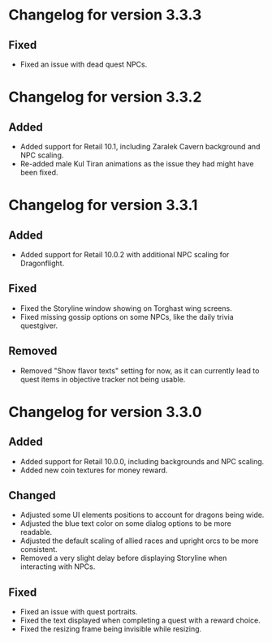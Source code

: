 # Changelog for version 3.3.3

## Fixed

- Fixed an issue with dead quest NPCs.

# Changelog for version 3.3.2

## Added

- Added support for Retail 10.1, including Zaralek Cavern background and NPC scaling.
- Re-added male Kul Tiran animations as the issue they had might have been fixed.

# Changelog for version 3.3.1

## Added

- Added support for Retail 10.0.2 with additional NPC scaling for Dragonflight.

## Fixed

- Fixed the Storyline window showing on Torghast wing screens.
- Fixed missing gossip options on some NPCs, like the daily trivia questgiver.

## Removed

- Removed "Show flavor texts" setting for now, as it can currently lead to quest items in objective tracker not being usable.

# Changelog for version 3.3.0

## Added

- Added support for Retail 10.0.0, including backgrounds and NPC scaling.
- Added new coin textures for money reward.

## Changed

- Adjusted some UI elements positions to account for dragons being wide.
- Adjusted the blue text color on some dialog options to be more readable.
- Adjusted the default scaling of allied races and upright orcs to be more consistent.
- Removed a very slight delay before displaying Storyline when interacting with NPCs.

## Fixed

- Fixed an issue with quest portraits.
- Fixed the text displayed when completing a quest with a reward choice.
- Fixed the resizing frame being invisible while resizing.